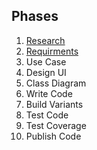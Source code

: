 ## Phases

1. [Research](research)
2. [Requirments](requirments.md)
3. Use Case
4. Design UI
5. Class Diagram
6. Write Code
7. Build Variants
8. Test Code
9. Test Coverage
10. Publish Code
